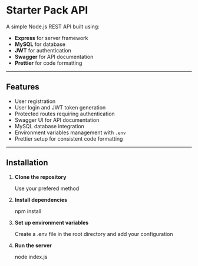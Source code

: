 # Starter Pack API

A simple Node.js REST API built using:

- **Express** for server framework
- **MySQL** for database
- **JWT** for authentication
- **Swagger** for API documentation
- **Prettier** for code formatting

---

## Features

- User registration
- User login and JWT token generation
- Protected routes requiring authentication
- Swagger UI for API documentation
- MySQL database integration
- Environment variables management with `.env`
- Prettier setup for consistent code formatting

---

## Installation

1. **Clone the repository**

   Use your prefered method

2. **Install dependencies**

   npm install

3. **Set up environment variables**

   Create a .env file in the root directory and add your configuration

4. **Run the server**

   node index.js
